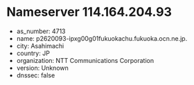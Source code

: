 # Nameserver 114.164.204.93

* as_number: 4713
* name: p2620093-ipxg00g01fukuokachu.fukuoka.ocn.ne.jp.
* city: Asahimachi
* country: JP
* organization: NTT Communications Corporation
* version: Unknown
* dnssec: false
